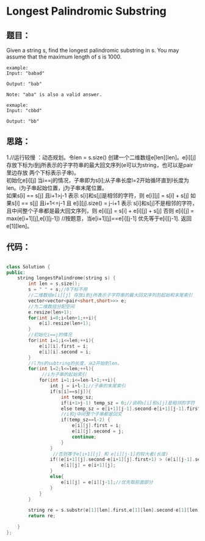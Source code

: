 # Longest Palindromic Substring

## 题目：
Given a string s, find the longest palindromic substring in s. You may assume that the maximum length of s is 1000.

```
example:
Input: "babad"

Output: "bab"

Note: "aba" is also a valid answer.

exmaple:
Input: "cbbd"

Output: "bb"
```

## 思路：

  1.//运行较慢 ：动态规划。令len = s.size() 创建一个二维数组e[len][len]。e[i][j]存放下标为i到j所表示的子字符串的最大回文序列(e可以为string，也可以是pair 里边存放
  两个下标表示子串)。<br>
  初始化e[i][j] 当i==j的情况，子串即为s[i];从子串长度l=2开始循环直到l长度为len。i为子串起始位置，j为子串末尾位置。<br>
  如果s[i] == s[j] 且i+1>j-1 表示 s[i]和s[j]是相邻的字符，则 e[i][j] = s[i] + s[j]
  如果s[i] == s[j] 且i+1<=j-1 且 e[i][j].size() = j-i+1 表示 s[i]和s[j]不是相邻的字符，且中间整个子串都是最大回文序列，则
   e[i][j] = s[i] + e[i][j] + s[j]
  否则 e[i][j] = max(e[i+1][j],e[i][j-1]) //按题意，当e[i+1][j]==e[i][j-1] 优先等于e[i][j-1].
  返回e[1][len]。
  
## 代码：

```cpp

class Solution {
public:
    string longestPalindrome(string s) {
        int len = s.size();
        s = " " + s;//0下标不用
        //二维数组e[i][j] 存放i到j所表示子字符串的最大回文序列的起始和末尾索引 
        vector<vector<pair<short,short>>> e;
        //为二维数组分配空间
        e.resize(len+1);
        for(int i=0;i<len+1;++i){
            e[i].resize(len+1);
        }
        //初始化i==j的情况
        for(int i=1;i<=len;++i){
            e[i][i].first = i;
            e[i][i].second = i;
        }
        //l为s的subtring的长度，从2开始到len。
        for(int l=2;l<=len;++l){
             //i为子串的起始索引
            for(int i=1;i<=len-l+1;++i){
                int j = i+l-1;//子串的末尾索引
                if(s[i]==s[j]){
                    int temp_sz;
                    if(i+1>j-1) temp_sz = 0;//说明s[i]和s[j]是相邻的字符
                    else temp_sz = e[i+1][j-1].second-e[i+1][j-1].first+1;
                    //i和j中间整个子串都是回文
                    if(temp_sz==l-2) {
                        e[i][j].first = i;
                        e[i][j].second = j;
                        continue;
                    }
                }
                 //否则等于e[i+1][j] 和 e[i][j-1]的较大者(长度)
                if((e[i+1][j].second-e[i+1][j].first+1) > (e[i][j-1].second-e[i][j-1].first+1)){
                    e[i][j] = e[i+1][j];
                }
                else{
                    e[i][j] = e[i][j-1];//优先取前面部分
                }
            }
        }

        string re = s.substr(e[1][len].first,e[1][len].second-e[1][len].first+1);
        return re;

    }
};


```
